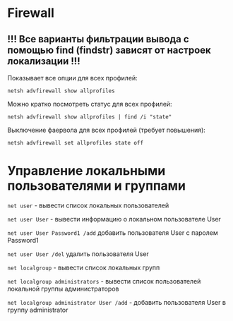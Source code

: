 # Firewall

## !!! Все варианты фильтрации вывода с помощью find (findstr) зависят от настроек локализации !!!

Показывает все опции для всех профилей:

`netsh advfirewall show allprofiles`

Можно кратко посмотреть статус для всех профилей:

`netsh advfirewall show allprofiles | find /i "state"`

Выключение фаервола для всех профилей (требует повышения):

`netsh advfirewall set allprofiles state off`

# Управление локальными пользователями и группами

`net user` - вывести список локальных пользователей 

`net user User` - вывести информацию о локальном пользователе User

`net user User Password1 /add` добавить пользователя User с паролем Password1

`net user User /del` удалить пользователя User

`net localgroup` - вывести список локальных групп

`net localgroup administrators` - вывести список пользователей локальной группы администраторов

`net localgroup administrator User /add` - добавить пользователя User в группу administrator